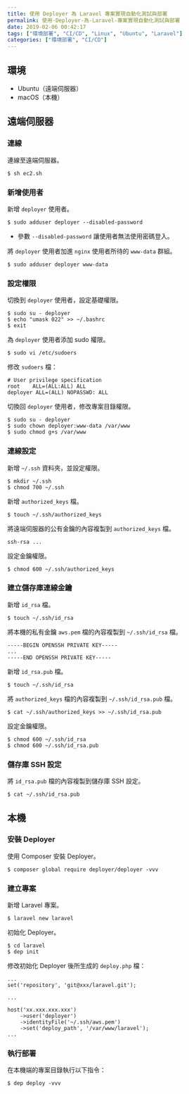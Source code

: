 ```yaml
---
title: 使用 Deployer 為 Laravel 專案實現自動化測試與部署
permalink: 使用-Deployer-為-Laravel-專案實現自動化測試與部署
date: 2019-02-06 00:42:17
tags: ["環境部署", "CI/CD", "Linux", "Ubuntu", "Laravel"]
categories: ["環境部署", "CI/CD"]
---
```


## 環境
- Ubuntu（遠端伺服器）
- macOS（本機）

## 遠端伺服器
### 連線
連線至遠端伺服器。
```
$ sh ec2.sh
```

### 新增使用者
新增 `deployer` 使用者。
```
$ sudo adduser deployer --disabled-password
```
- 參數 `--disabled-password` 讓使用者無法使用密碼登入。

將 `deployer` 使用者加進 `nginx` 使用者所待的 `www-data` 群組。
```
$ sudo adduser deployer www-data
```

### 設定權限
切換到 `deployer` 使用者，設定基礎權限。
```
$ sudo su - deployer
$ echo "umask 022" >> ~/.bashrc
$ exit
```

為 `deployer` 使用者添加 sudo 權限。
```
$ sudo vi /etc/sudoers
```

修改 `sudoers` 檔：
```
# User privilege specification
root    ALL=(ALL:ALL) ALL
deployer ALL=(ALL) NOPASSWD: ALL
```

切換回 `deployer` 使用者，修改專案目錄權限。
```
$ sudo su - deployer
$ sudo chown deployer:www-data /var/www
$ sudo chmod g+s /var/www
```

### 連線設定
新增 `~/.ssh` 資料夾，並設定權限。
```
$ mkdir ~/.ssh
$ chmod 700 ~/.ssh
```

新增 `authorized_keys` 檔。
```
$ touch ~/.ssh/authorized_keys
```

將遠端伺服器的公有金鑰的內容複製到 `authorized_keys` 檔。
```
ssh-rsa ...
```

設定金鑰權限。
```
$ chmod 600 ~/.ssh/authorized_keys
```

### 建立儲存庫連線金鑰
新增 `id_rsa` 檔。
```
$ touch ~/.ssh/id_rsa
```

將本機的私有金鑰 `aws.pem` 檔的內容複製到 `~/.ssh/id_rsa` 檔。
```
-----BEGIN OPENSSH PRIVATE KEY-----
...
-----END OPENSSH PRIVATE KEY-----
```

新增 `id_rsa.pub` 檔。
```
$ touch ~/.ssh/id_rsa
```

將 `authorized_keys` 檔的內容複製到 `~/.ssh/id_rsa.pub` 檔。
```
$ cat ~/.ssh/authorized_keys >> ~/.ssh/id_rsa.pub
```

設定金鑰權限。
```
$ chmod 600 ~/.ssh/id_rsa
$ chmod 600 ~/.ssh/id_rsa.pub
```

### 儲存庫 SSH 設定
將 `id_rsa.pub` 檔的內容複製到儲存庫 SSH 設定。
```
$ cat ~/.ssh/id_rsa.pub
```

## 本機
### 安裝 Deployer
使用 Composer 安裝 Deployer。
```
$ composer global require deployer/deployer -vvv
```

### 建立專案
新增 Laravel 專案。
```
$ laravel new laravel
```

初始化 Deployer。
```
$ cd laravel
$ dep init
```

修改初始化 Deployer 後所生成的 `deploy.php` 檔：
```
...
set('repository', 'git@xxx/laravel.git');

...

host('xx.xxx.xxx.xxx')
    ->user('deployer')
    ->identityFile('~/.ssh/aws.pem')
    ->set('deploy_path', '/var/www/laravel');
...
```

### 執行部署
在本機端的專案目錄執行以下指令：
```
$ dep deploy -vvv
```
